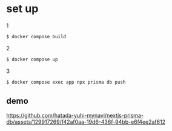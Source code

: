 # set up

1

```bash
$ docker compose build
```

2

```bash
$ docker compose up
```

3

```bash
$ docker compose exec app npx prisma db push
```

## demo


https://github.com/hatada-yuhi-mynavi/nextjs-prisma-db/assets/129917269/f42af0aa-19d6-436f-94bb-e6f4ee2af612

